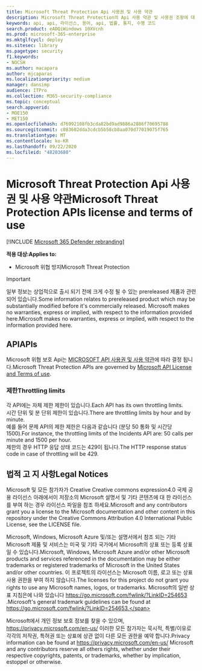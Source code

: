 ```yaml
---
title: Microsoft Threat Protection Api 사용권 및 사용 약관
description: Microsoft Threat Protection의 Api 사용 약관 및 사용권 조항에 대 한 설명
keywords: api, api, 라이선스, 용어, api, 법률, 통지, 수행 코드
search.product: eADQiWindows 10XVcnh
ms.prod: microsoft-365-enterprise
ms.mktglfcycl: deploy
ms.sitesec: library
ms.pagetype: security
f1.keywords:
- NOCSH
ms.author: macapara
author: mjcaparas
ms.localizationpriority: medium
manager: dansimp
audience: ITPro
ms.collection: M365-security-compliance
ms.topic: conceptual
search.appverid:
- MOE150
- MET150
ms.openlocfilehash: d76992108fb3cda82bd9ad9886a2886f70695788
ms.sourcegitcommit: c083602dda3cdcb5b58cb8aa070d77019075f765
ms.translationtype: MT
ms.contentlocale: ko-KR
ms.lasthandoff: 09/22/2020
ms.locfileid: "48203680"
---
```

#  <a name="microsoft-threat-protection-apis-license-and-terms-of-use"></a><span data-ttu-id="1881c-104">Microsoft Threat Protection Api 사용권 및 사용 약관</span><span class="sxs-lookup"><span data-stu-id="1881c-104">Microsoft Threat Protection APIs license and terms of use</span></span>

[!INCLUDE [Microsoft 365 Defender rebranding](../includes/microsoft-defender.md)]

<span data-ttu-id="1881c-105">**적용 대상:**</span><span class="sxs-lookup"><span data-stu-id="1881c-105">**Applies to:**</span></span>
- <span data-ttu-id="1881c-106">Microsoft 위협 방지</span><span class="sxs-lookup"><span data-stu-id="1881c-106">Microsoft Threat Protection</span></span>

>[!IMPORTANT] 
><span data-ttu-id="1881c-107">일부 정보는 상업적으로 출시 되기 전에 크게 수정 될 수 있는 prereleased 제품과 관련 되어 있습니다.</span><span class="sxs-lookup"><span data-stu-id="1881c-107">Some information relates to prereleased product which may be substantially modified before it's commercially released.</span></span> <span data-ttu-id="1881c-108">Microsoft makes no warranties, express or implied, with respect to the information provided here.</span><span class="sxs-lookup"><span data-stu-id="1881c-108">Microsoft makes no warranties, express or implied, with respect to the information provided here.</span></span>


## <a name="apis"></a><span data-ttu-id="1881c-109">API</span><span class="sxs-lookup"><span data-stu-id="1881c-109">APIs</span></span>

 <span data-ttu-id="1881c-110">Microsoft 위협 보호 Api는 [MICROSOFT API 사용권 및 사용 약관](https://docs.microsoft.com/legal/microsoft-apis/terms-of-use)에 따라 결정 됩니다.</span><span class="sxs-lookup"><span data-stu-id="1881c-110">Microsoft Threat Protection APIs are governed by [Microsoft API License and Terms of use](https://docs.microsoft.com/legal/microsoft-apis/terms-of-use).</span></span>

### <a name="throttling-limits"></a><span data-ttu-id="1881c-111">제한</span><span class="sxs-lookup"><span data-stu-id="1881c-111">Throttling limits</span></span>

<span data-ttu-id="1881c-112">각 API에는 자체 제한 제한이 있습니다.</span><span class="sxs-lookup"><span data-stu-id="1881c-112">Each API has its own throttling limits.</span></span><br>
<span data-ttu-id="1881c-113">시간 단위 및 분 단위 제한이 있습니다.</span><span class="sxs-lookup"><span data-stu-id="1881c-113">There are throttling limits by hour and by minute.</span></span><br>
<span data-ttu-id="1881c-114">예를 들어 문제 API의 제한 제한은 다음과 같습니다 (분당 50 통화 및 시간당 1500).</span><span class="sxs-lookup"><span data-stu-id="1881c-114">For instance, the throttling limits of the Incidents API are: 50 calls per minute and 1500 per hour.</span></span><br>
<span data-ttu-id="1881c-115">제한의 경우 HTTP 응답 상태 코드는 429이 됩니다.</span><span class="sxs-lookup"><span data-stu-id="1881c-115">The HTTP response status code in case of throttling will be 429.</span></span>


## <a name="legal-notices"></a><span data-ttu-id="1881c-116">법적 고 지 사항</span><span class="sxs-lookup"><span data-stu-id="1881c-116">Legal Notices</span></span>

<span data-ttu-id="1881c-117">Microsoft 및 모든 참가자가 Creative Creative commons expression4.0 국제 공용 라이선스 아래에서이 저장소의 Microsoft 설명서 및 기타 콘텐츠에 대 한 라이선스를 부여 하는 경우 라이선스 파일을 참조 하세요.</span><span class="sxs-lookup"><span data-stu-id="1881c-117">Microsoft and any contributors grant you a license to the Microsoft documentation and other content in this repository under the Creative Commons Attribution 4.0 International Public License, see the LICENSE file.</span></span>

<span data-ttu-id="1881c-118">Microsoft, Windows, Microsoft Azure 및/또는 설명서에서 참조 되는 기타 Microsoft 제품 및 서비스는 미국 및 기타 국가에서 Microsoft의 상표 또는 등록 상표 일 수 있습니다.</span><span class="sxs-lookup"><span data-stu-id="1881c-118">Microsoft, Windows, Microsoft Azure and/or other Microsoft products and services referenced in the documentation may be either trademarks or registered trademarks of Microsoft in the United States and/or other countries.</span></span> <span data-ttu-id="1881c-119">이 프로젝트의 라이선스는 Microsoft 이름, 로고 또는 상표 사용 권한을 부여 하지 않습니다.</span><span class="sxs-lookup"><span data-stu-id="1881c-119">The licenses for this project do not grant you rights to use any Microsoft names, logos, or trademarks.</span></span> <span data-ttu-id="1881c-120">Microsoft의 일반 상표 지침은에 나와 있습니다 https://go.microsoft.com/fwlink/?LinkID=254653 .</span><span class="sxs-lookup"><span data-stu-id="1881c-120">Microsoft's general trademark guidelines can be found at https://go.microsoft.com/fwlink/?LinkID=254653.</span></span>

<span data-ttu-id="1881c-121">Microsoft에서 개인 정보 보호 정보를 찾을 수 있으며, https://privacy.microsoft.com/en-us/ 이러한 모든 참가자는 묵시적, 특별/이유로 각각의 저작권, 특허권 또는 상표에 상관 없이 다른 모든 권한을 예약 합니다.</span><span class="sxs-lookup"><span data-stu-id="1881c-121">Privacy information can be found at https://privacy.microsoft.com/en-us/ Microsoft and any contributors reserve all others rights, whether under their respective copyrights, patents, or trademarks, whether by implication, estoppel or otherwise.</span></span>
